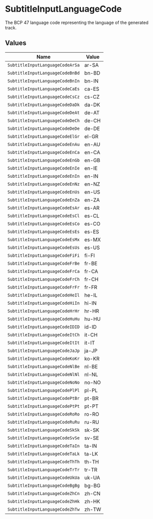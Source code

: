 # SubtitleInputLanguageCode

The BCP 47 language code representing the language of the generated track.



## Values

| Name                            | Value                           |
| ------------------------------- | ------------------------------- |
| `SubtitleInputLanguageCodeArSa` | ar-SA                           |
| `SubtitleInputLanguageCodeBnBd` | bn-BD                           |
| `SubtitleInputLanguageCodeBnIn` | bn-IN                           |
| `SubtitleInputLanguageCodeCaEs` | ca-ES                           |
| `SubtitleInputLanguageCodeCsCz` | cs-CZ                           |
| `SubtitleInputLanguageCodeDaDk` | da-DK                           |
| `SubtitleInputLanguageCodeDeAt` | de-AT                           |
| `SubtitleInputLanguageCodeDeCh` | de-CH                           |
| `SubtitleInputLanguageCodeDeDe` | de-DE                           |
| `SubtitleInputLanguageCodeElGr` | el-GR                           |
| `SubtitleInputLanguageCodeEnAu` | en-AU                           |
| `SubtitleInputLanguageCodeEnCa` | en-CA                           |
| `SubtitleInputLanguageCodeEnGb` | en-GB                           |
| `SubtitleInputLanguageCodeEnIe` | en-IE                           |
| `SubtitleInputLanguageCodeEnIn` | en-IN                           |
| `SubtitleInputLanguageCodeEnNz` | en-NZ                           |
| `SubtitleInputLanguageCodeEnUs` | en-US                           |
| `SubtitleInputLanguageCodeEnZa` | en-ZA                           |
| `SubtitleInputLanguageCodeEsAr` | es-AR                           |
| `SubtitleInputLanguageCodeEsCl` | es-CL                           |
| `SubtitleInputLanguageCodeEsCo` | es-CO                           |
| `SubtitleInputLanguageCodeEsEs` | es-ES                           |
| `SubtitleInputLanguageCodeEsMx` | es-MX                           |
| `SubtitleInputLanguageCodeEsUs` | es-US                           |
| `SubtitleInputLanguageCodeFiFi` | fi-FI                           |
| `SubtitleInputLanguageCodeFrBe` | fr-BE                           |
| `SubtitleInputLanguageCodeFrCa` | fr-CA                           |
| `SubtitleInputLanguageCodeFrCh` | fr-CH                           |
| `SubtitleInputLanguageCodeFrFr` | fr-FR                           |
| `SubtitleInputLanguageCodeHeIl` | he-IL                           |
| `SubtitleInputLanguageCodeHiIn` | hi-IN                           |
| `SubtitleInputLanguageCodeHrHr` | hr-HR                           |
| `SubtitleInputLanguageCodeHuHu` | hu-HU                           |
| `SubtitleInputLanguageCodeIDID` | id-ID                           |
| `SubtitleInputLanguageCodeItCh` | it-CH                           |
| `SubtitleInputLanguageCodeItIt` | it-IT                           |
| `SubtitleInputLanguageCodeJaJp` | ja-JP                           |
| `SubtitleInputLanguageCodeKoKr` | ko-KR                           |
| `SubtitleInputLanguageCodeNlBe` | nl-BE                           |
| `SubtitleInputLanguageCodeNlNl` | nl-NL                           |
| `SubtitleInputLanguageCodeNoNo` | no-NO                           |
| `SubtitleInputLanguageCodePlPl` | pl-PL                           |
| `SubtitleInputLanguageCodePtBr` | pt-BR                           |
| `SubtitleInputLanguageCodePtPt` | pt-PT                           |
| `SubtitleInputLanguageCodeRoRo` | ro-RO                           |
| `SubtitleInputLanguageCodeRuRu` | ru-RU                           |
| `SubtitleInputLanguageCodeSkSk` | sk-SK                           |
| `SubtitleInputLanguageCodeSvSe` | sv-SE                           |
| `SubtitleInputLanguageCodeTaIn` | ta-IN                           |
| `SubtitleInputLanguageCodeTaLk` | ta-LK                           |
| `SubtitleInputLanguageCodeThTh` | th-TH                           |
| `SubtitleInputLanguageCodeTrTr` | tr-TR                           |
| `SubtitleInputLanguageCodeUkUa` | uk-UA                           |
| `SubtitleInputLanguageCodeBgBg` | bg-BG                           |
| `SubtitleInputLanguageCodeZhCn` | zh-CN                           |
| `SubtitleInputLanguageCodeZhHk` | zh-HK                           |
| `SubtitleInputLanguageCodeZhTw` | zh-TW                           |